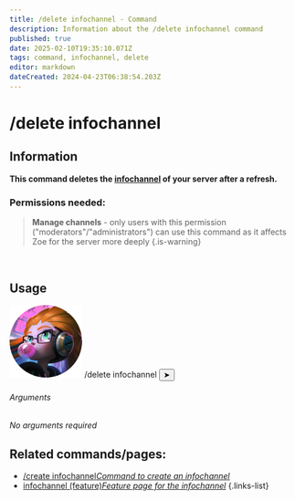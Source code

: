 ```yaml
---
title: /delete infochannel - Command
description: Information about the /delete infochannel command
published: true
date: 2025-02-10T19:35:10.071Z
tags: command, infochannel, delete
editor: markdown
dateCreated: 2024-04-23T06:38:54.203Z
---
```


# /delete infochannel
## Information
**This command deletes the [infochannel](/en/features/infochannel) of your server after a refresh.**
<br>

### Permissions needed:
>**Manage channels** - only users with this permission ("moderators"/"administrators") can use this command as it affects Zoe for the server more deeply {.is-warning}

<br>

## Usage
<div class="discord-preview">
    <div class="dcp-chatbar">
        <img src="/zoe_logo.png" class="dcp-avatar">
        <span class="dcp-command">/delete infochannel</span>
        <button class="dcp-send-btn">&#10148;</button> 
    </div>
</div>

###### Arguments
*No arguments required*
<br>
 
## Related commands/pages:
-   [/create infochannel*Command to create an infochannel*](/en/commands/infochannel/create)
-   [infochannel (feature)*Feature page for the infochannel*](/en/features/infochannel/)
{.links-list}